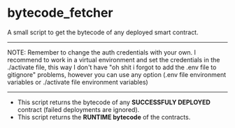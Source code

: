 # bytecode_fetcher
A small script to get the bytecode of any deployed smart contract.

_______________________________________________________________________________________________________________________________________________________________________________________________
NOTE: Remember to change the auth credentials with your own.
      I recommend to work in a virtual environment and set the credentials in the ./activate file, this way I don't have "oh shit i forgot to add the .env file to gitignore" problems, however
      you can use any option (.env file environment variables or ./activate file environment variables)
_______________________________________________________________________________________________________________________________________________________________________________________________

- This script returns the bytecode of any **SUCCESSFULY DEPLOYED** contract (failed deployments are ignored). 
- This script returns the **RUNTIME bytecode** of the contracts.
